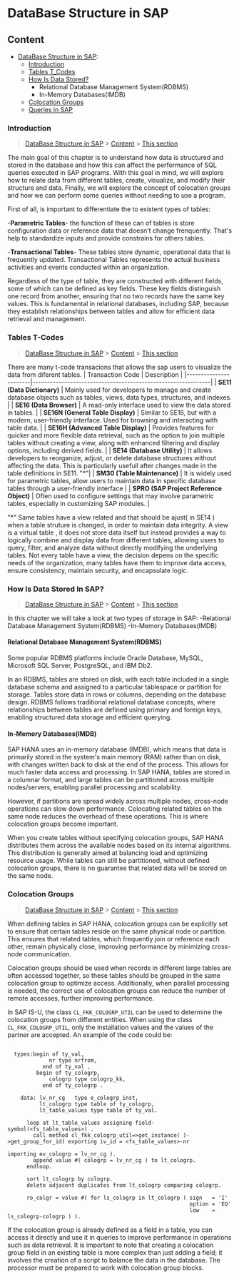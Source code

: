 # DataBase Structure in SAP

## Content

-  [DataBase Structure in SAP](DataBase_Structure.md):
    - [Introduction](#Introduction)
    - [Tables T_Codes](#t-codes)
    - [How Is Data Stored?](#hana)
      - Relational Database Management System(RDBMS)
      - In-Memory Databases(IMDB)
    - [Colocation Groups](#cc)
    - [Queries in SAP](#Query)
 

### Introduction

> [DataBase Structure in SAP](#Data_Structure) > [Content](#Content) > [This section](#Introduction)

The main goal of this chapter is to understand how data is structured and stored in the database and how this can affect the performance of SQL queries executed in SAP programs. With this goal in mind, we will explore how to relate data from different tables, create, visualize, and modify their structure and data. Finally, we will explore the concept of colocation groups and how we can perform some queries without needing to use a program.

First of all, is important to differentiate the to existent types of tables:

-**Parametric Tables**- the function of these can of tables is store configuration data or reference data that doesn't change frenquently. That's help to standardize inputs and provide constrains for others tables. 

-**Transactional Tables**- These tables store dynamic, operational data that is frequently updated. Transactional Tables represents the actual business activities and events conducted within an organization.

Regardless of the type of table, they are constructed with different fields, some of which can be defined as key fields. These key fields distinguish one record from another, ensuring that no two records have the same key values. This is fundamental in relational databases, including SAP, because they establish relationships between tables and allow for efficient data retrieval and management.

### Tables T-Codes

> [DataBase Structure in SAP](#Data_Structure) > [Content](#Content) > [This section](#t-codes)

There are many t-code transacions that allows the sap users to visualize the data from diferent tables. 
| Transaction Code      | Description       |
|-----------------------|--------------------------------------------------------------|
| **SE11 (Data Dictionary)**  | Mainly used for developers to manage and create database objects such as tables, views, data types, structures, and indexes.                    |
| **SE16 (Data Browser)**     | A read-only interface used to view the data stored in tables.                                                                                 |
| **SE16N (General Table Display)** | Similar to SE16, but with a modern, user-friendly interface. Used for browsing and interacting with table data.                              |
| **SE16H (Advanced Table Display)** | Provides features for quicker and more flexible data retrieval, such as the option to join multiple tables without creating a view, along with enhanced filtering and display options, including derived fields. |
| **SE14 (Database Utility)** | It allows developers to reorganize, adjust, or delete database structures without affecting the data. This is particularly usefull after changes made in the table definitions in SE11. "*"|
| **SM30 (Table Maintenance)** | It is widely used for parametric tables, allow users to maintain data in specific database tables through a user-friendly interface |
| **SPRO (SAP Project Reference Object)** | Often used to configure settings that may involve parametric tables, especially in customizing SAP modules. |


"*" Same tables have a view related and that should be ajust( in SE14 ) when a table struture is changed, in order to maintain data integrity. A view is a virtual table , it does not store data itself but instead provides a way to logically combine and display data from different tables, allowing users to query, filter, and analyze data without directly modifying the underlying tables. Not every table have a view, the decision depens on the specific needs of the organization, many tables have them to improve data access, ensure consistency, maintain security, and encapsulate logic. 


### How Is Data Stored In SAP?

> [DataBase Structure in SAP](#Data_Structure) > [Content](#Content) > [This section](#hana)

In this chapter we will take a look at two types of storage in SAP:
   -Relational Database Management System(RDBMS)
   -In-Memory Databases(IMDB)

#### Relational Database Management System(RDBMS)

Some popular RDBMS platforms include Oracle Database, MySQL, Microsoft SQL Server, PostgreSQL, and IBM Db2.

In an RDBMS, tables are stored on disk, with each table included in a single database schema and assigned to a particular tablespace or partition for storage. Tables store data in rows or columns, depending on the database design.  RDBMS follows traditional relational database concepts, where relationships between tables are defined using primary and foreign keys, enabling structured data storage and efficient querying.


#### In-Memory Databases(IMDB)

SAP HANA uses an in-memory database (IMDB), which means that data is primarily stored in the system's main memory (RAM) rather than on disk, with changes written back to disk at the end of the process. This allows for much faster data access and processing. In SAP HANA, tables are stored in a columnar format, and large tables can be partitioned across multiple nodes/servers, enabling parallel processing and scalability.

However, if partitions are spread widely across multiple nodes, cross-node operations can slow down performance. Colocating related tables on the same node reduces the overhead of these operations. This is where colocation groups become important.

When you create tables without specifying colocation groups, SAP HANA distributes them across the available nodes based on its internal algorithms. This distribution is generally aimed at balancing load and optimizing resource usage. While tables can still be partitioned, without defined colocation groups, there is no guarantee that related data will be stored on the same node.


### Colocation Groups

> [DataBase Structure in SAP](#Data_Structure) > [Content](#Content) > [This section](#cc)

When defining tables in SAP HANA, colocation groups can be explicitly set to ensure that certain tables reside on the same physical node or partition. This ensures that related tables, which frequently join or reference each other, remain physically close, improving performance by minimizing cross-node communication.

Colocation groups should be used when records in different large tables are often accessed together, so these tables should be grouped in the same colocation group to optimize access. Additionally, when parallel processing is needed, the correct use of colocation groups can reduce the number of remote accesses, further improving performance.

In SAP IS-U, the class `CL_FKK_COLOGRP_UTIL` can be used to determine the colocation groups from different entities. When using the class `CL_FKK_COLOGRP_UTIL`, only the installation values and the values of the partner are accepted. An example of the code could be:

``` ABAP

  types:begin of ty_val,
             nr type nrfrom,
           end of ty_val ,
         begin of ty_cologrp,
             cologrp type cologrp_kk,
           end of ty_cologrp .

    data: lv_nr_cg   type e_cologrp_inst,
          lt_cologrp type table of ty_cologrp,
          lt_table_values type table of ty_val.

      loop at lt_table_values assigning field-symbol(<fs_table_values>) .
        call method cl_fkk_cologrp_util=>get_instance( )->get_group_for_id( exporting iv_id = <fs_table_values>-nr
                                                                            importing ev_cologrp = lv_nr_cg ).
        append value #( cologrp = lv_nr_cg ) to lt_cologrp.
      endloop.

      sort lt_cologrp by cologrp.
      delete adjacent duplicates from lt_cologrp comparing cologrp.

      ro_colgr = value #( for ls_cologrp in lt_cologrp ( sign   = 'I'
                                                         option = 'EQ'
                                                         low    = ls_cologrp-cologrp ) ).
```

If the colocation group is already defined as a field in a table, you can access it directly and use it in queries to improve performance in operations such as data retrieval. It is important to note that creating a colocation group field in an existing table is more complex than just adding a field; it involves the creation of a script to balance the data in the database. The processor must be prepared to work with colocation group blocks.




